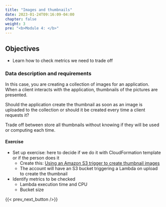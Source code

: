 ```yaml
---
title: "Images and thumbnails"
date: 2023-01-24T09:16:09-04:00
chapter: false
weight: 3
pre: "<b>Module 4: </b>"
---
```


## Objectives

* Learn how to check metrics we need to trade off

### Data description and requirements

In this case, you are creating a collection of images for an application. When a client interacts with the application, thumbnails of the pictures are presented. 

Should the application create the thumbnail as soon as an image is uploaded to the collection or should it be created every time a client requests it?

Trade off between store all thumbnails without knowing if they will be used or computing each time.

#### Exercise

* Set up exercise: here to decide if we do it with CloudFormation template or if the person does it
    * Create this: [Using an Amazon S3 trigger to create thumbnail images](https://docs.aws.amazon.com/lambda/latest/dg/with-s3-tutorial.html)
    * The account will have an S3 bucket triggering a Lambda on upload to create the thumbnail
* Identify metrics to be checked
    * Lambda execution time and CPU
    * Bucket size


{{< prev_next_button />}}
